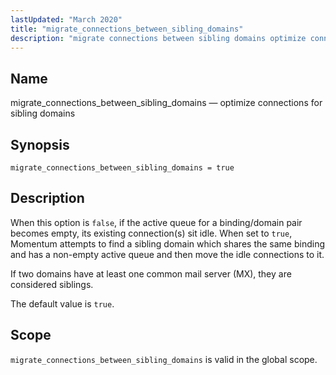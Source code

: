 ```yaml
---
lastUpdated: "March 2020"
title: "migrate_connections_between_sibling_domains"
description: "migrate connections between sibling domains optimize connections for sibling domains migrate connections between sibling domains true When this option is false if the active queue for a binding domain pair becomes empty its existing connection s sit idle When set to true Momentum attempts to find a sibling domain which..."
---
```


<a name="conf.ref.migrate_connections_between_sibling_domains"></a> 
## Name

migrate_connections_between_sibling_domains — optimize connections for sibling domains

## Synopsis

`migrate_connections_between_sibling_domains = true`

<a name="idp25454416"></a> 
## Description

When this option is `false`, if the active queue for a binding/domain pair becomes empty, its existing connection(s) sit idle. When set to `true`, Momentum attempts to find a sibling domain which shares the same binding and has a non-empty active queue and then move the idle connections to it.

If two domains have at least one common mail server (MX), they are considered siblings.

The default value is `true`.

<a name="idp25458848"></a> 
## Scope

`migrate_connections_between_sibling_domains` is valid in the global scope.